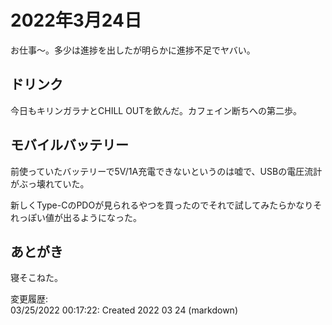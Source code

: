 # 2022年3月24日

お仕事～。多少は進捗を出したが明らかに進捗不足でヤバい。

## ドリンク

今日もキリンガラナとCHILL OUTを飲んだ。カフェイン断ちへの第二歩。

## モバイルバッテリー

前使っていたバッテリーで5V/1A充電できないというのは嘘で、USBの電圧流計がぶっ壊れていた。

新しくType-CのPDOが見られるやつを買ったのでそれで試してみたらかなりそれっぽい値が出るようになった。

## あとがき

寝そこねた。

変更履歴:  
03/25/2022 00:17:22: Created 2022 03 24 (markdown)  

